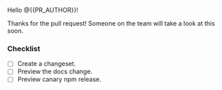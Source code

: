 Hello @{{PR_AUTHOR}}!

Thanks for the pull request! Someone on the team will take a look at this soon.

### Checklist

- [ ] Create a changeset.
- [ ] Preview the docs change.
- [ ] Preview canary npm release. <!-- canary_version --><!-- /canary_version -->

<!-- bundle_table --><!-- /bundle_table -->

<!-- diff_report --><!-- /diff_report -->
